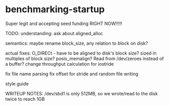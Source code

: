 # benchmarking-startup
Super legit and accepting seed funding RIGHT NOW!!!!!

TODO:
understanding:
ask about aligned_alloc

semantics:
maybe rename block_size, any relation to block on disk?

actual fixes:
O_DIRECt - have to be aligned to disk's block size? sized in multiples of block size? posix_memalign?
Read from /dev/zeroes instead of a buffer?
change throughput calculation for iostride

fix file name parsing
fix offset for stride and random file writing

style guide



WRITEUP NOTES:
/dev/sbd1 is only 512MB, so we wrote/read to the disk twice to reach 1GB

